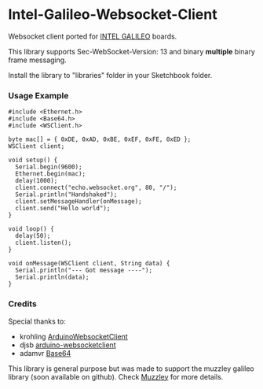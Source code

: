Intel-Galileo-Websocket-Client
==============================

Websocket client ported for [INTEL GALILEO](http://arduino.cc/en/ArduinoCertified/IntelGalileo) boards.

This library supports Sec-WebSocket-Version: 13 and binary **multiple** binary frame messaging.

Install the library to "libraries" folder in your Sketchbook folder. 



### Usage Example
``` galileo
#include <Ethernet.h>
#include <Base64.h>
#include <WSClient.h>

byte mac[] = { 0xDE, 0xAD, 0xBE, 0xEF, 0xFE, 0xED };
WSClient client;

void setup() {
  Serial.begin(9600);
  Ethernet.begin(mac);
  delay(1000);
  client.connect("echo.websocket.org", 80, "/");
  Serial.println("Handshaked");
  client.setMessageHandler(onMessage);
  client.send("Hello world");
}

void loop() {
  delay(50);
  client.listen();
}

void onMessage(WSClient client, String data) {
  Serial.println("--- Got message ----");
  Serial.println(data);
}
```



### Credits
Special thanks to:
  - krohling [ArduinoWebsocketClient](https://github.com/krohling/ArduinoWebsocketClient)
  - djsb [arduino-websocketclient](https://github.com/djsb/arduino-websocketclient)
  - adamvr [Base64](https://github.com/adamvr/arduino-base64)


This library is general purpose but was made to support the muzzley galileo library (soon available on github). Check [Muzzley](http://www.muzzley.com) for more details.
